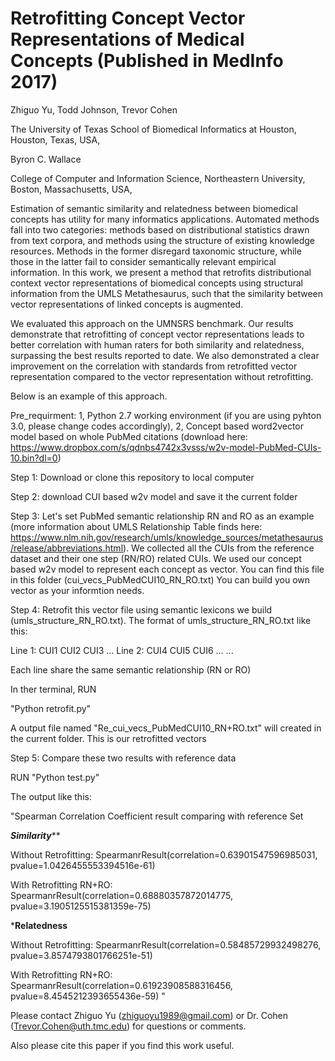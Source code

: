 # Retrofitting Concept Vector Representations of Medical Concepts (Published in MedInfo 2017)
Zhiguo Yu, Todd Johnson, Trevor Cohen

The University of Texas School of Biomedical Informatics at Houston, Houston, Texas, USA,

Byron C. Wallace

College of Computer and Information Science, Northeastern University, Boston, Massachusetts, USA,

Estimation of semantic similarity and relatedness between biomedical concepts has utility for many informatics applications. Automated methods fall into two categories: methods based on distributional statistics drawn from text corpora, and methods using the structure of existing knowledge resources. Methods in the former disregard taxonomic structure, while those in the latter fail to consider semantically relevant empirical information. In this work, we present a method that retrofits distributional context vector representations of biomedical concepts using structural information from the UMLS Metathesaurus, such that the similarity between vector representations of linked concepts is augmented. 

We evaluated this approach on the UMNSRS benchmark. Our results demonstrate that retrofitting of concept vector representations leads to better correlation with human raters for both similarity and relatedness, surpassing the best results reported to date. We also demonstrated a clear improvement on the correlation with standards from retrofitted vector representation compared to the vector representation without retrofitting.

Below is an example of this approach.

Pre_requirment: 
1, Python 2.7 working environment (if you are using pyhton 3.0, please change codes accordingly), 2, Concept based word2vector model based on whole PubMed citations (download here: https://www.dropbox.com/s/qdnbs4742x3vsss/w2v-model-PubMed-CUIs-10.bin?dl=0)

Step 1: Download or clone this repository to local computer

Step 2: download CUI based w2v model and save it the current folder

Step 3: Let's set PubMed semantic relationship RN and RO as an example (more information about UMLS Relationship Table finds here: https://www.nlm.nih.gov/research/umls/knowledge_sources/metathesaurus/release/abbreviations.html). We collected all the CUIs from the reference dataset and their one step (RN/RO) related CUIs. We used our concept based w2v model to represent each concept as vector. You can find this file in this folder (cui_vecs_PubMedCUI10_RN_RO.txt) You can build you own vector as your informtion needs. 

Step 4: Retrofit this vector file using semantic lexicons we build (umls_structure_RN_RO.txt). The format of umls_structure_RN_RO.txt like this:  

Line 1: CUI1 CUI2 CUI3 ...
Line 2: CUI4 CUI5 CUI6 ...
...

Each line share the same semantic relationship (RN or RO)

In ther terminal, RUN 

"Python retrofit.py"

A output file named "Re_cui_vecs_PubMedCUI10_RN+RO.txt" will created in the current folder. This is our retrofitted vectors

Step 5: Compare these two results with reference data

RUN "Python test.py"

The output like this:

"Spearman Correlation Coefficient result comparing with reference Set 

*******Similarity*********

Without Retrofitting:  SpearmanrResult(correlation=0.63901547596985031, pvalue=1.0426455553394516e-61)

With Retrofitting RN+RO:  SpearmanrResult(correlation=0.68880357872014775, pvalue=3.1905125515381359e-75)

*********Relatedness********

Without Retrofitting:  SpearmanrResult(correlation=0.58485729932498276, pvalue=3.8574793801766251e-51)

With Retrofitting RN+RO:  SpearmanrResult(correlation=0.61923908588316456, pvalue=8.4545212393655436e-59)
"

Please contact Zhiguo Yu (zhiguoyu1989@gmail.com) or Dr. Cohen (Trevor.Cohen@uth.tmc.edu) for questions or comments.

Also please cite this paper if you find this work useful.
